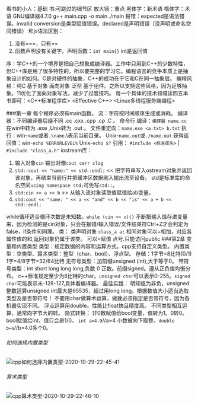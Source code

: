 看书的小人：基础 书:可跳过的细节区 放大镜：重点 黑体字：新术语 楷体字：术语 GNU编译器4.7.0 
g++ main.cpp -o main
./main
报错：expected是语法错误。invalid conversion是类型赋值错误。declared是声明错误（没声明或命名空间错误）
和js语法区别：
  1. 没有===，只有==
  2. 函数声明没有关键字。声明函数：`int main{}` int是返回值

序：学C++的一个境界是把自己想象成编译器。工作中只用到C++的少数特性，但C++库是用了很多特性的，所以要完整的学习它。编程语言的竞争本质上是抽象设计的如何。C是对硬件的抽象，C++的成功在于它和C在同一抽象层。
编程风格：纯C 基于对象 面向对象 泛型 基于组件。之所以支持这些风格，因为足够抽象。11优化了面向对象写法，减少了过度技巧。
每一个具体的技术领域读四五本书即可：<C++标准程序库> <Effective C++> <Linux多线程服务端编程>

###第一章
每个程序必须有main函数。
流：字符按时间顺序生成或消耗。
编译器：不同编译器后缀不同 .cc .cxx .cpp .cp .C 。
命令行
  编译：`编译器 name.cc` 在win中转为 .exe ,Unix转为 .out 。
  文件重定向：`name.exe <a.txt> b.txt`
执行：win-`name`或者`.\name`.\表示当前目录。 Unix-`name.out`或`./name.out`
获得返回值：win-`echo %ERRORLEVEL%` Unix-`echo $?`
引用：
  `#include <标准库名>` | `#include "class_a.h"`
iostream库：
 1. 输入对象`cin` 输出对像`cout cerr clog`
 2. `std::cout << "name:" << std::endl;` << 把字符串写入ostream对象并返回该对象，再结束当前行并把缓冲区数据刷入输出流至设备。 std是标准库的命名空间`using namespace std;`可免写`std::`。
 3. `std:cin >> a >> b` >> 从输入流对象读取值赋值给ab变量。
 4. `std:cout << "name: " << a << "and" << b << "is" << a + b << std::endl;`

while循环适合循环次数是未知数。`while (cin >> v){}` 不断把输入值存进变量来，因为检测的是cin对象，只会在报错/输入错误/文件结束符Ctrl+Z才会判定为false，if条件句同理。
类：
 类声明对象 `class_a a;`
 相同对象可以+相加，对应各属性值的和,返回对象仍属于该类。
 可以=赋值
 点号.只能访问public
###第2章 变量和内置类型
类型：规定数据的内容和运算方式。cpp支持自定义类型。
内置类型：空类型、算术类型：整型（char、bool）、浮点型。
存储：1字节=8比特(0/1)   1字=4/8字节=32/64比特
无符号类型：加前缀unsigned (int),大于等于0。
带符号类型：int short long  long long,负数 0 正数。前缀signed。遵从正负值均衡分布。
c++标准规定至少为8比特的char。`unsigned char`可以表示0-255。`signed char`可能表示未-128-127,具体看编译器。
最佳实践：
  明知值为非负，unsigned
  整数运算unsigned int最大是65535，超过用long long。根据数值大小适当选取类型及是否带符号！
  不要用char做算术运算，做就必须指定是否带符号，因为各机器实现不同。
  浮点运算用double。性能比float快且精度高。
  不同类型相互运算，通常向字节大的转。
隐式转换：
  非0数赋值给bool变量，值转为1。0转0。bool赋值给int，值只会是1/0。
  `int a=4.9`//a=4 小数被向下取整，`double b=a`//b=4.0多个0。

###### 如何选择内置类型
![cpp如何选择内置类型-2020-10-29-22-45-41](http://img.996lucky.top/markdown_cpp如何选择内置类型-2020-10-29-22-45-41.png)
###### 算术类型
![cpp算术类型-2020-10-29-22-46-10](http://img.996lucky.top/markdown_cpp算术类型-2020-10-29-22-46-10.png)
